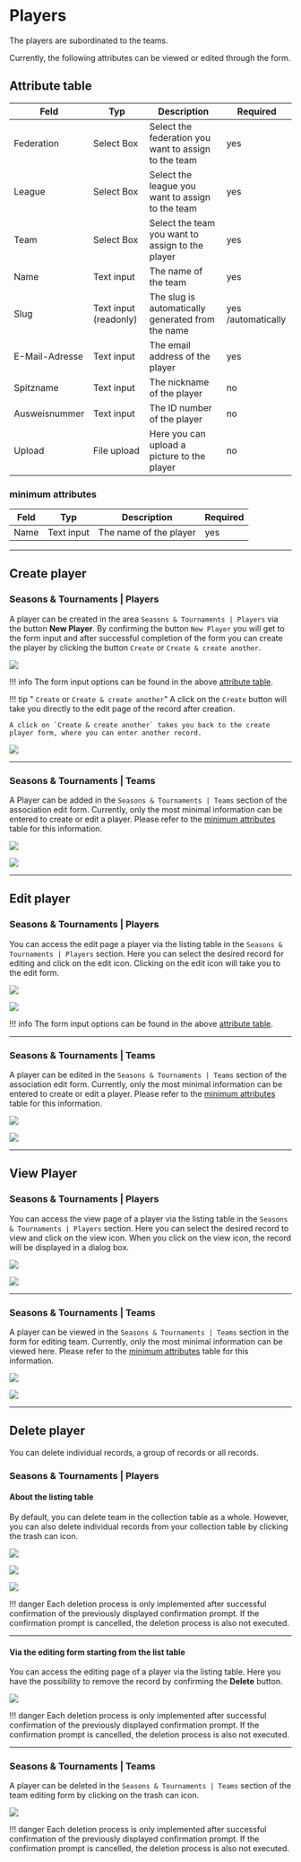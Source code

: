 # Players

The players are subordinated to the teams.

Currently, the following attributes can be viewed or edited through the form.

## Attribute table

| Feld           | Typ                   | Description                                          | Required           |
| -------------- | --------------------- | ---------------------------------------------------- | ------------------ |
| Federation     | Select Box            | Select the federation you want to assign to the team | yes                |
| League         | Select Box            | Select the league you want to assign to the team     | yes                |
| Team           | Select Box            | Select the team you want to assign to the player     | yes                |
| Name           | Text input            | The name of the team                                 | yes                |
| Slug           | Text input (readonly) | The slug is automatically generated from the name    | yes /automatically |
| E-Mail-Adresse | Text input            | The email address of the player                      | yes                |
| Spitzname      | Text input            | The nickname of the player                           | no                 |
| Ausweisnummer  | Text input            | The ID number of the player                          | no                 |
| Upload         | File upload           | Here you can upload a picture to the player          | no                 |


### minimum attributes

| Feld | Typ        | Description            | Required |
| ---- | ---------- | ---------------------- | -------- |
| Name | Text input | The name of the player | yes      |

---

## Create player

### Seasons & Tournaments | Players

A player can be created in the area `Seasons & Tournaments | Players` via the button **New Player**. By confirming the button `New Player` you will get to the form input and after successful completion of the form you can create the player by clicking the button `Create` or `Create & create another`.

![](../assets/players.png)

!!! info
	The form input options can be found in the above [attribute table](#attribute-table).

!!! tip " `Create` or `Create & create another`"
	A click on the `Create` button will take you directly to the edit page of the record after creation.

	A click on `Create & create another` takes you back to the create player form, where you can enter another record.

![](../assets/create_and_create_another.png)

---

### Seasons & Tournaments | Teams

A Player can be added in the `Seasons & Tournaments | Teams` section of the association edit form. Currently, only the most minimal information can be entered to create or edit a player. Please refer to the [minimum attributes](#minimum-attributes) table for this information.

![](../assets/teams_create_edit_view_player_minimal.png)

![](../assets/team_create_player_minimal.png)

---

## Edit player

### Seasons & Tournaments | Players

You can access the edit page a player via the listing table in the  `Seasons & Tournaments | Players` section. Here you can select the desired record for editing and click on the edit icon. Clicking on the edit icon will take you to the edit form.

![](../assets/edit.png)

![](../assets/players_index.png)

!!! info
	The form input options can be found in the above [attribute table](#attribute-table).

---

### Seasons & Tournaments | Teams

A player can be edited in the `Seasons & Tournaments | Teams` section of the association edit form. Currently, only the most minimal information can be entered to create or edit a player. Please refer to the [minimum attributes](#minimum-attributes) table for this information.

![](../assets/teams_create_edit_view_player_minimal.png)

![](../assets/league_edit_team_minimal.png)

---

## View Player

### Seasons & Tournaments | Players

You can access the view page of a player via the listing table in the `Seasons & Tournaments | Players` section. Here you can select the desired record to view and click on the view icon. When you click on the view icon, the record will be displayed in a dialog box.

![](../assets/view.png)

![](../assets/players_index.png)

---

### Seasons & Tournaments | Teams

A player can be viewed in the `Seasons & Tournaments | Teams` section in the form for editing team. Currently, only the most minimal information can be viewed here. Please refer to the  [minimum attributes](#minimum-attributes) table for this information.

![](../assets/teams_create_edit_view_player_minimal.png)

![](../assets/team_view_player_minimal.png)

---

## Delete player

You can delete individual records, a group of records or all records.

### Seasons & Tournaments | Players

#### About the listing table

By default, you can delete team in the collection table as a whole. However, you can also delete individual records from your collection table by clicking the trash can icon.

![](../assets/delete_icon.png)

![](../assets/delete_selected.png)

![](../assets/select_all.png)

!!! danger
	Each deletion process is only implemented after successful confirmation of the previously displayed confirmation prompt. If the confirmation prompt is cancelled, the deletion process is also not executed.

---

#### Via the editing form starting from the list table

You can access the editing page of a player via the listing table. Here you have the possibility to remove the record by confirming the **Delete** button.

![](../assets/delete_button.png)

!!! danger
	Each deletion process is only implemented after successful confirmation of the previously displayed confirmation prompt. If the confirmation prompt is cancelled, the deletion process is also not executed.

---

### Seasons & Tournaments | Teams

A player can be deleted in the `Seasons & Tournaments | Teams` section of the team editing form by clicking on the trash can icon.

![](../assets/teams_create_edit_view_player_minimal.png)

!!! danger
	Each deletion process is only implemented after successful confirmation of the previously displayed confirmation prompt. If the confirmation prompt is cancelled, the deletion process is also not executed.
